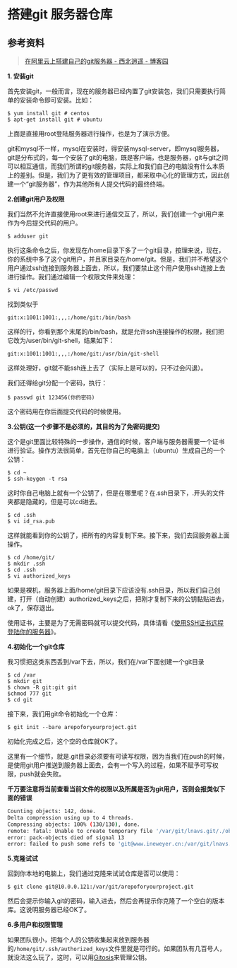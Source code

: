 # 搭建git 服务器仓库

## 参考资料

> [在阿里云上搭建自己的git服务器 - 西北逍遥 - 博客园](<https://www.cnblogs.com/herd/p/7063091.html>)

**1. 安装git**

首先安装git，一般而言，现在的服务器已经内置了git安装包，我们只需要执行简单的安装命令即可安装。比如：

```
$ yum install git # centos
$ apt-get install git # ubuntu
```

上面是直接用root登陆服务器进行操作，也是为了演示方便。

git和mysql不一样，mysql在安装时，得安装mysql-server，即mysql服务器，git是分布式的，每一个安装了git的电脑，既是客户端，也是服务器，git与git之间可以相互通信，而我们所谓的git服务器，实际上和我们自己的电脑没有什么本质上的差别。但是，我们为了更有效的管理项目，都采取中心化的管理方式，因此创建一个“git服务器”，作为其他所有人提交代码的最终终端。

**2.创建git用户及权限**

我们当然不允许直接使用root来进行通信交互了，所以，我们创建一个git用户来作为今后提交代码的用户。

```
$ adduser git
```

执行这条命令之后，你发现在/home目录下多了一个git目录，按理来说，现在，你的系统中多了这个git用户，并且家目录在/home/git。但是，我们并不希望这个用户通过ssh连接到服务器上面去，所以，我们要禁止这个用户使用ssh连接上去进行操作。我们通过编辑一个权限文件来处理：

```
$ vi /etc/passwd
```

找到类似于

```
git:x:1001:1001:,,,:/home/git:/bin/bash
```

这样的行，你看到那个末尾的/bin/bash，就是允许ssh连接操作的权限，我们把它改为/user/bin/git-shell，结果如下：

```
git:x:1001:1001:,,,:/home/git:/usr/bin/git-shell
```

这样处理好，git就不能ssh连上去了（实际上是可以的，只不过会闪退）。

我们还得给git分配一个密码，执行：

```
$ passwd git 123456(你的密码)
```

这个密码用在你后面提交代码的时候使用。

**3.公钥(这一个步骤不是必须的，其目的为了免密码提交)**

这个是git里面比较特殊的一步操作，通信的时候，客户端与服务器需要一个证书进行验证。操作方法很简单，首先在你自己的电脑上（ubuntu）生成自己的一个公钥：

```
$ cd ~
$ ssh-keygen -t rsa
```

这时你自己电脑上就有一个公钥了，但是在哪里呢？在.ssh目录下，.开头的文件夹都是隐藏的，但是可以cd进去。

```
$ cd .ssh
$ vi id_rsa.pub
```

这样就能看到你的公钥了，把所有的内容复制下来。接下来，我们去回服务器上面操作。

```
$ cd /home/git/
$ mkdir .ssh
$ cd .ssh
$ vi authorized_keys
```

如果是裸机，服务器上面/home/git目录下应该没有.ssh目录，所以我们自己创建，打开（自动创建）authorized_keys之后，把刚才复制下来的公钥黏贴进去，ok了，保存退出。

使用证书，主要是为了无需密码就可以提交代码，具体请看《[使用SSH证书远程登陆你的服务器](http://www.tangshuang.net/1697.html)》。

**4.初始化一个git仓库**

我习惯把这类东西丢到/var下去，所以，我们在/var下面创建一个git目录

```
$ cd /var
$ mkdir git
$ chown -R git:git git
$chmod 777 git
$ cd git
```

接下来，我们用git命令初始化一个仓库：

```
$ git init --bare arepoforyourproject.git
```

初始化完成之后，这个空的仓库就OK了。

这里有一个细节，就是.git目录必须要有可读写权限，因为当我们在push的时候，是使用git用户推送到服务器上面去，会有一个写入的过程，如果不赋予可写权限，push就会失败。

**千万要注意将当前查看当前文件的权限以及所属是否为git用户，否则会报类似下面的错误**

```bash
Counting objects: 142, done.
Delta compression using up to 4 threads.
Compressing objects: 100% (130/130), done.
remote: fatal: Unable to create temporary file '/var/git/lnavs.git/./objects/pack/tmp_pack_XXXXXX': Permission denied
error: pack-objects died of signal 13
error: failed to push some refs to 'git@www.ineweyer.cn:/var/git/lnavs.git'
```

**5.克隆试试**

回到你本地的电脑上，我们通过克隆来试试仓库是否可以使用：

```
$ git clone git@10.0.0.121:/var/git/arepoforyourproject.git
```

然后会提示你输入git的密码，输入进去，然后会再提示你克隆了一个空白的版本库。这说明服务器已经OK了。

**6.多用户和权限管理**

如果团队很小，把每个人的公钥收集起来放到服务器的`/home/git/.ssh/authorized_keys`文件里就是可行的。如果团队有几百号人，就没法这么玩了，这时，可以用[Gitosis](https://github.com/res0nat0r/gitosis)来管理公钥。